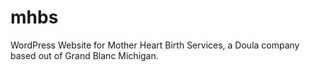 # mhbs
WordPress Website for Mother Heart Birth Services, a Doula company based out of Grand Blanc Michigan. 
